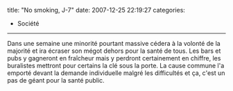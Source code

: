 title: "No smoking, J-7"
date: 2007-12-25 22:19:27
categories:
  - Société
---

Dans une semaine une minorité pourtant massive cédera à la volonté de la majorité et ira écraser son mégot dehors pour la santé de tous. Les bars et pubs y gagneront en fraîcheur mais y perdront certainement en chiffre, les buralistes mettront pour certains la clé sous la porte. La cause commune l'a emporté devant la demande individuelle malgré les difficultés et ça, c'est un pas de géant pour la santé public.